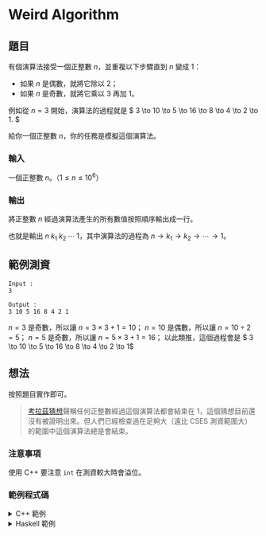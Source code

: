 Weird Algorithm 
===

題目
---
有個演算法接受一個正整數 $n$，並重複以下步驟直到 $n$ 變成 $1$：
- 如果 $n$ 是偶數，就將它除以 $2$；
- 如果 $n$ 是奇數，就將它乘以 $3$ 再加 $1$。

例如從 $n = 3$ 開始，演算法的過程就是
$ 3 \to 10 \to 5 \to 16 \to 8 \to 4 \to 2 \to 1. $

給你一個正整數 $n$，你的任務是模擬這個演算法。

### 輸入
一個正整數 $n$。（$1 \le n \le 10^6$）

### 輸出
將正整數 $n$ 經過演算法產生的所有數值按照順序輸出成一行。

也就是輸出 $n\; k_1\; k_2\; \cdots\; 1$，其中演算法的過程為 $n \to k_1 \to k_2 \to \cdots \to 1$。

範例測資
---
```
Input :
3

Output :
3 10 5 16 8 4 2 1
```

$n = 3$ 是奇數，所以讓 $n = 3 \times 3 + 1 = 10$；
$n = 10$ 是偶數，所以讓 $n = 10 \div 2 = 5$；
$n = 5$ 是奇數，所以讓 $n = 5 \times 3 + 1 = 16$；
以此類推，這個過程會是
$ 3 \to 10 \to 5 \to 16 \to 8 \to 4 \to 2 \to 1$

想法
---
按照題目實作即可。

> [考拉茲猜想](https://zh.wikipedia.org/zh-tw/考拉茲猜想)聲稱任何正整數經過這個演算法都會結束在 $1$，這個猜想目前還沒有被證明出來。但人們已經檢查過在足夠大（遠比 CSES 測資範圍大）的範圍中這個演算法總是會結束。

### 注意事項
使用 C++ 要注意 `int` 在測資較大時會溢位。

### 範例程式碼

<details>
<summary>C++ 範例</summary>
```cpp
 
#include <iostream>
using namespace std;    
int main() {
    long long a;
    cin >> a;
    cout << a << ' ';
    while (a != 1) {
        if (a % 2 == 1) {
            a = a * 3 + 1;
        } else {
            a /= 2;
        }
        cout << a << ' ';
    }
}
```
</details>

<details>
    <summary>Python 範例</summary>

```python
xs = [int(input())]

while xs[-1] != 1:
    if xs[-1] % 2 == 1:
        xs.append(xs[-1] * 3 + 1)
    else:
        xs.append(xs[-1] // 2)

print(*xs)
```
</details>

<details>
<summary>Haskell 範例</summary>

    ```haskell
    collatz :: Int -> [Int]
    collatz 1 = [1]
    collatz n | even n    = n : collatz (n `div` 2)
              | otherwise = n : collatz (3 * n + 1)

    main :: IO ()
    main = interact $ unwords . map show . collatz . read
    ```
</details>
